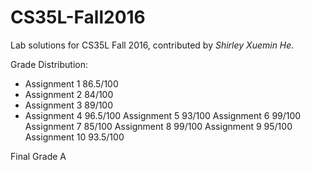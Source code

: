 # CS35L-Fall2016

Lab solutions for CS35L Fall 2016, contributed by *Shirley Xuemin He*.

Grade Distribution:   
 * Assignment 1  86.5/100   
 * Assignment 2  84/100   
 * Assignment 3  89/100   
 * Assignment 4  96.5/100
  Assignment 5  93/100
  Assignment 6  99/100
  Assignment 7  85/100
  Assignment 8  99/100
  Assignment 9  95/100
  Assignment 10 93.5/100
  
  Final Grade A
